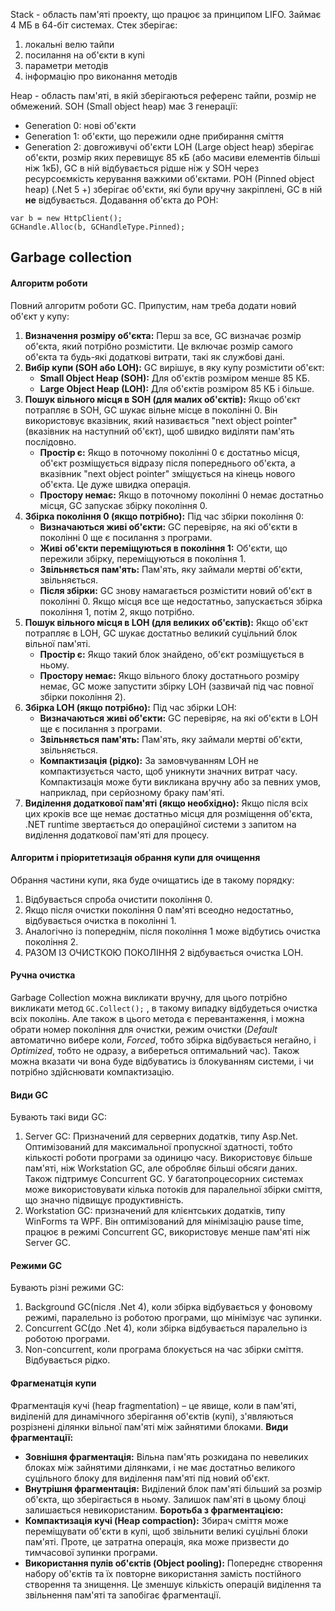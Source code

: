 Stack - область пам'яті проекту, що працює за принципом LIFO. Займає 4 МБ в 64-біт системах.
Стек зберігає:
1. локальні велю тайпи
2. посилання на об'єкти в купі
3. параметри методів
4. інформацію про виконання методів

Heap - область пам'яті, в якій зберігаються референс тайпи, розмір не обмежений.
SOH (Small object heap) має 3 генерації:
- Generation 0: нові об'єкти
- Generation 1: об'єкти, що пережили одне прибирання сміття
- Generation 2: довгоживучі об'єкти
LOH (Large object heap) зберігає об'єкти, розмір яких перевищує 85 кБ (або масиви елементів більші ніж 1кБ), GC в ній відбувається рідше ніж у SOH через ресурсоємкість керування важкими об'єктами.
POH (Pinned object heap) (.Net 5 +) зберігає об'єкти, які були вручну закріплені, GC в ній **не** відбувається.
Додавання об'єкта до POH: 
```
var b = new HttpClient();  
GCHandle.Alloc(b, GCHandleType.Pinned);
```
## Garbage collection

#### Алгоритм роботи
Повний алгоритм роботи GC. Припустим, нам треба додати новий об'єкт у купу:
1. **Визначення розміру об'єкта:** Перш за все, GC визначає розмір об'єкта, який потрібно розмістити. Це включає розмір самого об'єкта та будь-які додаткові витрати, такі як службові дані.
2. **Вибір купи (SOH або LOH):** GC вирішує, в яку купу розмістити об'єкт:
    - **Small Object Heap (SOH):** Для об'єктів розміром менше 85 КБ.
    - **Large Object Heap (LOH):** Для об'єктів розміром 85 КБ і більше.
3. **Пошук вільного місця в SOH (для малих об'єктів):** Якщо об'єкт потрапляє в SOH, GC шукає вільне місце в поколінні 0. Він використовує вказівник, який називається "next object pointer" (вказівник на наступний об'єкт), щоб швидко виділяти пам'ять послідовно.
    - **Простір є:** Якщо в поточному поколінні 0 є достатньо місця, об'єкт розміщується відразу після попереднього об'єкта, а вказівник "next object pointer" зміщується на кінець нового об'єкта. Це дуже швидка операція.
    - **Простору немає:** Якщо в поточному поколінні 0 немає достатньо місця, GC запускає збірку покоління 0.
4. **Збірка покоління 0 (якщо потрібно):** Під час збірки покоління 0:
    - **Визначаються живі об'єкти:** GC перевіряє, на які об'єкти в поколінні 0 ще є посилання з програми.
    - **Живі об'єкти переміщуються в покоління 1:** Об'єкти, що пережили збірку, переміщуються в покоління 1.
    - **Звільняється пам'ять:** Пам'ять, яку займали мертві об'єкти, звільняється.
    - **Після збірки:** GC знову намагається розмістити новий об'єкт в поколінні 0. Якщо місця все ще недостатньо, запускається збірка покоління 1, потім 2, якщо потрібно.
5. **Пошук вільного місця в LOH (для великих об'єктів):** Якщо об'єкт потрапляє в LOH, GC шукає достатньо великий суцільний блок вільної пам'яті.
    - **Простір є:** Якщо такий блок знайдено, об'єкт розміщується в ньому.
    - **Простору немає:** Якщо вільного блоку достатнього розміру немає, GC може запустити збірку LOH (зазвичай під час повної збірки покоління 2).
6. **Збірка LOH (якщо потрібно):** Під час збірки LOH:
    - **Визначаються живі об'єкти:** GC перевіряє, на які об'єкти в LOH ще є посилання з програми.
    - **Звільняється пам'ять:** Пам'ять, яку займали мертві об'єкти, звільняється.
    - **Компактизація (рідко):** За замовчуванням LOH не компактизується часто, щоб уникнути значних витрат часу. Компактизація може бути викликана вручну або за певних умов, наприклад, при серйозному браку пам'яті.
7. **Виділення додаткової пам'яті (якщо необхідно):** Якщо після всіх цих кроків все ще немає достатньо місця для розміщення об'єкта, .NET runtime звертається до операційної системи з запитом на виділення додаткової пам'яті для процесу.
#### Алгоритм і пріоритетизація обрання купи для очищення
Обрання частини купи, яка буде очищатись іде в такому порядку:
1. Відбувається спроба очистити покоління 0.
2. Якщо після очистки покоління 0 пам'яті всеодно недостатньо, відбувається очистка в поколінні 1.
3. Аналогічно із попереднім, після покоління 1 може відбутись очистка покоління 2.
4. РАЗОМ ІЗ ОЧИСТКОЮ ПОКОЛІННЯ 2 відбувається очистка LOH.
#### Ручна очистка
Garbage Collection можна викликати вручну, для цього потрібно викликати метод `GC.Collect();` , в такому випадку відбудеться очистка всіх поколінь. 
Але також в цього метода є перевантаження, і можна обрати номер покоління для очистки, режим очистки (*Default* автоматично вибере коли, *Forced*, тобто збірка відбувається негайно, і *Optimized*, тобто не одразу, а вибереться оптимальний час). Також можна вказати чи вона буде відбуватись із блокуванням системи, і чи потрібно здійснювати компактизацію.
#### Види GC
Бувають такі види GC:
1. Server GC: Призначений для серверних додатків, типу Asp.Net. Оптимізований для максимальної пропускної здатності, тобто кількості роботи програми за одиницю часу. Використовує більше пам'яті, ніж Workstation GC, але обробляє більші обсяги даних. Також підтримує Concurrent GC. У багатопроцесорних системах може використовувати кілька потоків для паралельної збірки сміття, що значно підвищує продуктивність.
2. Workstation GC: призначений для клієнтських додатків, типу WinForms та WPF. Він оптимізований для мінімізацію pause time, працює в режимі Concurrent GC, використовує менше пам'яті ніж Server GC.
#### Режими GC
Бувають різні режими GC:
1. Background GC(після .Net 4), коли збірка відбувається у фоновому режимі, паралельно із роботою програми, що мінімізує час зупинки.
2. Concurrent GC(до .Net 4), коли збірка відбувається паралельно із роботою програми.
3. Non-concurrent, коли програма блокується на час збірки сміття. Відбувається рідко.
#### Фрагменатція купи
Фрагментація кучі (heap fragmentation) – це явище, коли в пам'яті, виділеній для динамічного зберігання об'єктів (купі), з'являються розрізнені ділянки вільної пам'яті між зайнятими блоками.
**Види фрагментації:**
- **Зовнішня фрагментація:** Вільна пам'ять розкидана по невеликих блоках між зайнятими ділянками, і не має достатньо великого суцільного блоку для виділення пам'яті під новий об'єкт.
- **Внутрішня фрагментація:** Виділений блок пам'яті більший за розмір об'єкта, що зберігається в ньому. Залишок пам'яті в цьому блоці залишається невикористаним.
**Боротьба з фрагментацією:**
- **Компактизація кучі (Heap compaction):** Збирач сміття може переміщувати об'єкти в купі, щоб звільнити великі суцільні блоки пам'яті. Проте, це затратна операція, яка може призвести до тимчасової зупинки програми.
- **Використання пулів об'єктів (Object pooling):** Попереднє створення набору об'єктів та їх повторне використання замість постійного створення та знищення. Це зменшує кількість операцій виділення та звільнення пам'яті та запобігає фрагментації.


